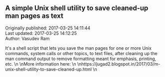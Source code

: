 ## A simple Unix shell utility to save cleaned-up man pages as text  
Originally published: 2017-03-25 14:11:44  
Last updated: 2017-03-25 14:12:25  
Author: Vasudev Ram  
  
It's a shell script that lets you save the man pages for one or more Unix commands, system calls or other topics, to text files, after cleaning up the man command output to remove formatting meant for emphasis, printing, etc.\n\nMore information here:\n\nhttps://jugad2.blogspot.in/2017/03/m-unix-shell-utility-to-save-cleaned-up.html\n
